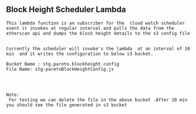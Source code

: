 ## Block Height Scheduler Lambda 

    This lambda function is an subscriber for the  cloud watch scheduler event it invokes at regular interval and pulls the data from the etherscan api and dumps the block height details to the s3 config file 

    
	Currently the scheduler will invoke's the lambda  at an interval of 10 min  and it writes the configuration to below s3 bucket.

    Bucket Name : stg.pareto.blockheight.config	
	File Name: stg-paretoBlockHeightConfig.js
	
	
	
	
	Note:
	 For testing we can delete the file in the above bucket .After 10 min you should see the file generated in s3 bucket
		

